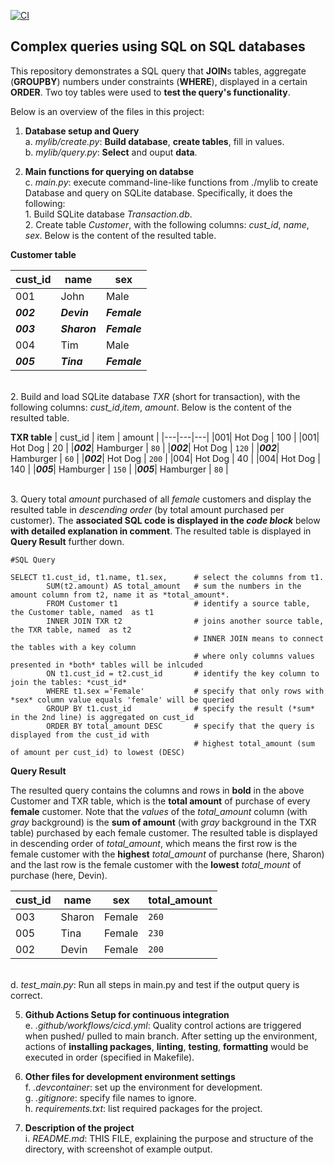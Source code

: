 [![CI](https://github.com/nogibjj/SQLite_YCLiu/actions/workflows/cicd.yml/badge.svg)](https://github.com/nogibjj/SQLite_YCLiu/actions/workflows/cicd.yml)
## Complex queries using SQL on SQL databases

This repository demonstrates a SQL query that **JOIN**s tables, aggregate (**GROUPBY**) numbers under constraints (**WHERE**), displayed in a certain **ORDER**. Two toy tables were used to **test the query's functionality**. 

Below is an overview of the files in this project:

1. **Database setup and Query**
   <br>a. _mylib/create.py_: **Build database**, **create tables**, fill in values.
   <br>b. _mylib/query.py_: **Select** and ouput **data**.
   
3. **Main functions for querying on databse**
   <br>c. _main.py_: execute command-line-like functions from ./mylib to create Database and query on SQLite database. Specifically, it does the following:
<br>         1. Build SQLite database _Transaction.db_.
<br>         2. Create table *Customer*, with the following columns: *cust_id*, *name*, *sex*. Below is the content of the resulted table.

**Customer table**

| cust_id | name | sex |
|---|---|---|
|001| John | Male |
|**_002_**| **_Devin_** | **_Female_** |
|**_003_**| **_Sharon_** | **_Female_** |
|004| Tim | Male | 
|**_005_**| **_Tina_** | **_Female_** |

<br>         2. Build and load SQLite database *TXR* (short for transaction), with the following columns: *cust_id*,*item*, *amount*. Below is the content of the resulted table.

**TXR table**
| cust_id | item | amount |
|---|---|---|
|001| Hot Dog | 100 |
|001| Hot Dog | 20 |
|**_002_**| Hamburger | `80` |
|**_002_**| Hot Dog | `120` |
|**_002_**| Hamburger | `60` |
|**_002_**| Hot Dog | `200` |
|004| Hot Dog | 40 |
|004| Hot Dog | 140 |
|**_005_**| Hamburger | `150` |
|**_005_**| Hamburger | `80` |


<br>         3. Query total _amount_ purchased of all _female_ customers and display the resulted table in _descending order_ (by total amount purchased per customer). The **associated SQL code is displayed in the _code block_** below **with detailed explanation in comment**. The resulted table is displayed in **Query Result** further down.

```
#SQL Query

SELECT t1.cust_id, t1.name, t1.sex,      # select the columns from t1.
        SUM(t2.amount) AS total_amount   # sum the numbers in the amount column from t2, name it as *total_amount*.
        FROM Customer t1                 # identify a source table, the Customer table, named  as t1
        INNER JOIN TXR t2                # joins another source table, the TXR table, named  as t2
                                         # INNER JOIN means to connect the tables with a key column
                                         # where only columns values presented in *both* tables will be inlcuded
        ON t1.cust_id = t2.cust_id       # identify the key column to join the tables: *cust_id*
        WHERE t1.sex ='Female'           # specify that only rows with *sex* column value equals 'female' will be queried
        GROUP BY t1.cust_id              # specify the result (*sum* in the 2nd line) is aggregated on cust_id
        ORDER BY total_amount DESC       # specify that the query is displayed from the cust_id with 
                                         # highest total_amount (sum of amount per cust_id) to lowest (DESC)                                      
```

**Query Result**

The resulted query contains the columns and rows in **bold** in the above Customer and TXR table, which is the **total amount** of purchase of every **female** customer. Note that the _values_ of the _total_amount_ column (with _gray_ background) is the **sum of amount** (with _gray_ background in the TXR table) purchased by each female customer. The resulted table is displayed in descending order of _total_amount_, which means the first row is the female customer with the **highest** _total_amount_ of purchanse (here, Sharon) and the last row is the female customer with the **lowest** _total_mount_ of purchase (here, Devin).

| cust_id | name | sex | total_amount |
|---|---|---|---|
|003| Sharon | Female | `260` |
|005| Tina | Female | `230` |
|002| Devin | Female | `200` |

   <br>d. _test_main.py_: Run all steps in main.py and test if the output query is correct.
   
5. **Github Actions Setup for continuous integration**
  <br>e. _.github/workflows/cicd.yml_: Quality control actions are triggered when pushed/ pulled to main branch. After setting up the environment, actions of **installing packages**, **linting**, **testing**, **formatting** would be executed in order (specified in Makefile). 

6. **Other files for development environment settings**
  <br>f. _.devcontainer_: set up the environment for development.
  <br>g. _.gitignore_: specify file names to ignore.
  <br>h. _requirements.txt_: list required packages for the project.

7. **Description of the project**
   <br>i. _README.md_: THIS FILE, explaining the purpose and structure of the directory, with screenshot of example output.


